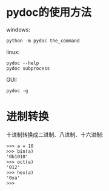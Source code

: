 # pydoc的使用方法

windows:
```
python -m pydoc the_command
```

linux:
```
pydoc --help
pydoc subprocess
```

GUI:
```
pydoc -g
```

# 进制转换

十进制转换成二进制、八进制、十六进制:

```
>>> a = 10
>>> bin(a)
'0b1010'
>>> oct(a)
'012'
>>> hex(a)
'0xa'
>>> 
```